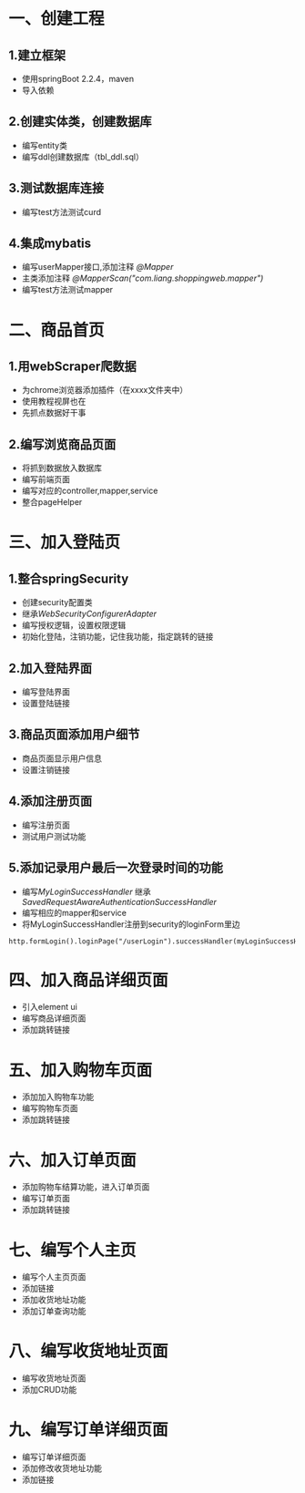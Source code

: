 # 一、创建工程
## 1.建立框架
* 使用springBoot 2.2.4，maven
* 导入依赖
## 2.创建实体类，创建数据库
* 编写entity类
* 编写ddl创建数据库（tbl_ddl.sql）
## 3.测试数据库连接
* 编写test方法测试curd
## 4.集成mybatis
* 编写userMapper接口,添加注释 *@Mapper*
* 主类添加注释  *@MapperScan("com.liang.shoppingweb.mapper")*
* 编写test方法测试mapper
    
# 二、商品首页
## 1.用webScraper爬数据
* 为chrome浏览器添加插件（在xxxx文件夹中）
* 使用教程视屏也在
* 先抓点数据好干事
## 2.编写浏览商品页面
* 将抓到数据放入数据库
* 编写前端页面
* 编写对应的controller,mapper,service
* 整合pageHelper

# 三、加入登陆页
## 1.整合springSecurity
* 创建security配置类
* 继承*WebSecurityConfigurerAdapter*
* 编写授权逻辑，设置权限逻辑
* 初始化登陆，注销功能，记住我功能，指定跳转的链接
## 2.加入登陆界面
* 编写登陆界面
* 设置登陆链接
## 3.商品页面添加用户细节
* 商品页面显示用户信息
* 设置注销链接
## 4.添加注册页面
* 编写注册页面
* 测试用户测试功能
## 5.添加记录用户最后一次登录时间的功能
* 编写*MyLoginSuccessHandler* 继承*SavedRequestAwareAuthenticationSuccessHandler*
* 编写相应的mapper和service 
* 将MyLoginSuccessHandler注册到security的loginForm里边
```text
http.formLogin().loginPage("/userLogin").successHandler(myLoginSuccessHandler);
```

# 四、加入商品详细页面
* 引入element ui
* 编写商品详细页面
* 添加跳转链接

# 五、加入购物车页面
* 添加加入购物车功能
* 编写购物车页面
* 添加跳转链接

# 六、加入订单页面
* 添加购物车结算功能，进入订单页面
* 编写订单页面
* 添加跳转链接

# 七、编写个人主页
* 编写个人主页页面
* 添加链接
* 添加收货地址功能
* 添加订单查询功能

# 八、编写收货地址页面
* 编写收货地址页面
* 添加CRUD功能

# 九、编写订单详细页面
* 编写订单详细页面
* 添加修改收货地址功能
* 添加链接